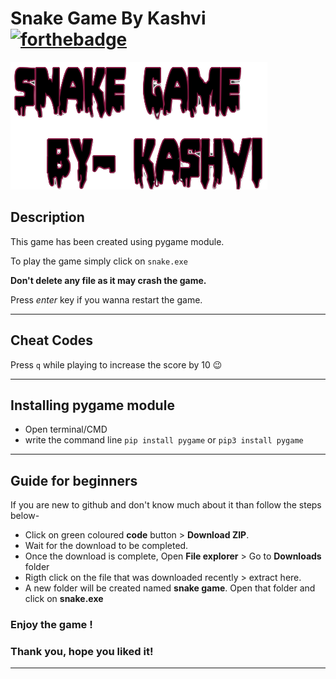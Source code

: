 # Snake Game By Kashvi [![forthebadge](https://forthebadge.com/images/badges/made-with-python.svg)](https://forthebadge.com)

![Project Image](images\welcome_text.png)




## Description
This game has been created using pygame module.

To play the game simply click on ```snake.exe```

**Don't delete any file as it may crash the game.**

Press *enter* key if you wanna restart the game.

---
## Cheat Codes
Press ``q`` while playing to increase the score by 10 😉

---

## Installing pygame module
- Open terminal/CMD
- write the command line ``pip install pygame`` or ``pip3 install pygame``

---


## Guide for beginners
If you are new to github and don't know much about it than follow the steps below-

- Click on green coloured **code** button > **Download ZIP**.
- Wait for the download to be completed.
- Once the download is complete, Open **File explorer** > Go to **Downloads** folder 
- Rigth click on the file that was downloaded recently > extract here.
- A new folder will be created named **snake game**. Open that folder and click on **snake.exe**

### Enjoy the game !
### Thank you, hope you liked it!


---